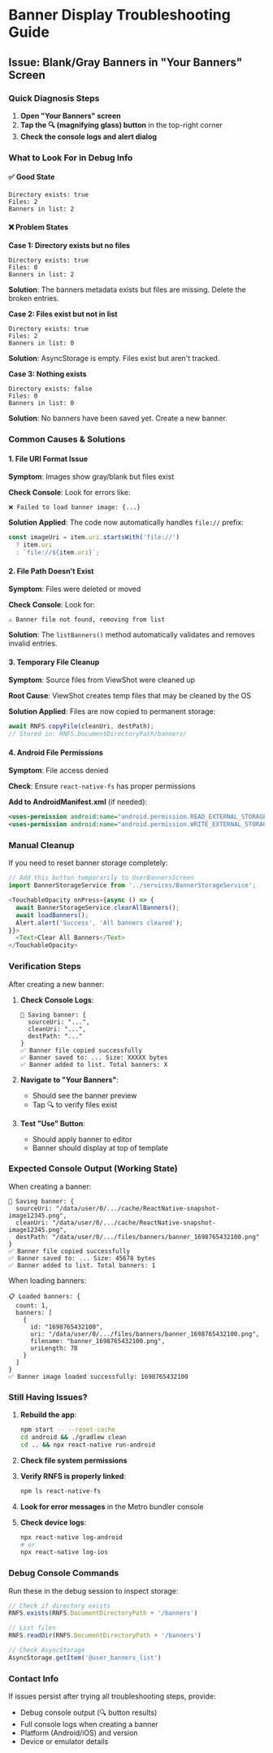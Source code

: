 # Banner Display Troubleshooting Guide

## Issue: Blank/Gray Banners in "Your Banners" Screen

### Quick Diagnosis Steps

1. **Open "Your Banners" screen**
2. **Tap the 🔍 (magnifying glass) button** in the top-right corner
3. **Check the console logs and alert dialog**

### What to Look For in Debug Info

#### ✅ Good State
```
Directory exists: true
Files: 2
Banners in list: 2
```

#### ❌ Problem States

**Case 1: Directory exists but no files**
```
Directory exists: true
Files: 0
Banners in list: 2
```
**Solution**: The banners metadata exists but files are missing. Delete the broken entries.

**Case 2: Files exist but not in list**
```
Directory exists: true
Files: 2
Banners in list: 0
```
**Solution**: AsyncStorage is empty. Files exist but aren't tracked.

**Case 3: Nothing exists**
```
Directory exists: false
Files: 0
Banners in list: 0
```
**Solution**: No banners have been saved yet. Create a new banner.

### Common Causes & Solutions

#### 1. **File URI Format Issue**
**Symptom**: Images show gray/blank but files exist

**Check Console**: Look for errors like:
```
❌ Failed to load banner image: {...}
```

**Solution Applied**: The code now automatically handles `file://` prefix:
```javascript
const imageUri = item.uri.startsWith('file://') 
  ? item.uri 
  : `file://${item.uri}`;
```

#### 2. **File Path Doesn't Exist**
**Symptom**: Files were deleted or moved

**Check Console**: Look for:
```
⚠️ Banner file not found, removing from list
```

**Solution**: The `listBanners()` method automatically validates and removes invalid entries.

#### 3. **Temporary File Cleanup**
**Symptom**: Source files from ViewShot were cleaned up

**Root Cause**: ViewShot creates temp files that may be cleaned by the OS

**Solution Applied**: Files are now copied to permanent storage:
```javascript
await RNFS.copyFile(cleanUri, destPath);
// Stored in: RNFS.DocumentDirectoryPath/banners/
```

#### 4. **Android File Permissions**
**Symptom**: File access denied

**Check**: Ensure `react-native-fs` has proper permissions

**Add to AndroidManifest.xml** (if needed):
```xml
<uses-permission android:name="android.permission.READ_EXTERNAL_STORAGE"/>
<uses-permission android:name="android.permission.WRITE_EXTERNAL_STORAGE"/>
```

### Manual Cleanup

If you need to reset banner storage completely:

```javascript
// Add this button temporarily to UserBannersScreen
import BannerStorageService from '../services/BannerStorageService';

<TouchableOpacity onPress={async () => {
  await BannerStorageService.clearAllBanners();
  await loadBanners();
  Alert.alert('Success', 'All banners cleared');
}}>
  <Text>Clear All Banners</Text>
</TouchableOpacity>
```

### Verification Steps

After creating a new banner:

1. **Check Console Logs**:
   ```
   💾 Saving banner: {
     sourceUri: "...",
     cleanUri: "...",
     destPath: "..."
   }
   ✅ Banner file copied successfully
   ✅ Banner saved to: ... Size: XXXXX bytes
   ✅ Banner added to list. Total banners: X
   ```

2. **Navigate to "Your Banners"**:
   - Should see the banner preview
   - Tap 🔍 to verify files exist

3. **Test "Use" Button**:
   - Should apply banner to editor
   - Banner should display at top of template

### Expected Console Output (Working State)

When creating a banner:
```
💾 Saving banner: {
  sourceUri: "/data/user/0/.../cache/ReactNative-snapshot-image12345.png",
  cleanUri: "/data/user/0/.../cache/ReactNative-snapshot-image12345.png",
  destPath: "/data/user/0/.../files/banners/banner_1698765432100.png"
}
✅ Banner file copied successfully
✅ Banner saved to: ... Size: 45678 bytes
✅ Banner added to list. Total banners: 1
```

When loading banners:
```
📋 Loaded banners: {
  count: 1,
  banners: [
    {
      id: "1698765432100",
      uri: "/data/user/0/.../files/banners/banner_1698765432100.png",
      filename: "banner_1698765432100.png",
      uriLength: 78
    }
  ]
}
✅ Banner image loaded successfully: 1698765432100
```

### Still Having Issues?

1. **Rebuild the app**:
   ```bash
   npm start -- --reset-cache
   cd android && ./gradlew clean
   cd .. && npx react-native run-android
   ```

2. **Check file system permissions**

3. **Verify RNFS is properly linked**:
   ```bash
   npm ls react-native-fs
   ```

4. **Look for error messages** in the Metro bundler console

5. **Check device logs**:
   ```bash
   npx react-native log-android
   # or
   npx react-native log-ios
   ```

### Debug Console Commands

Run these in the debug session to inspect storage:

```javascript
// Check if directory exists
RNFS.exists(RNFS.DocumentDirectoryPath + '/banners')

// List files
RNFS.readDir(RNFS.DocumentDirectoryPath + '/banners')

// Check AsyncStorage
AsyncStorage.getItem('@user_banners_list')
```

### Contact Info

If issues persist after trying all troubleshooting steps, provide:
- Debug console output (🔍 button results)
- Full console logs when creating a banner
- Platform (Android/iOS) and version
- Device or emulator details
